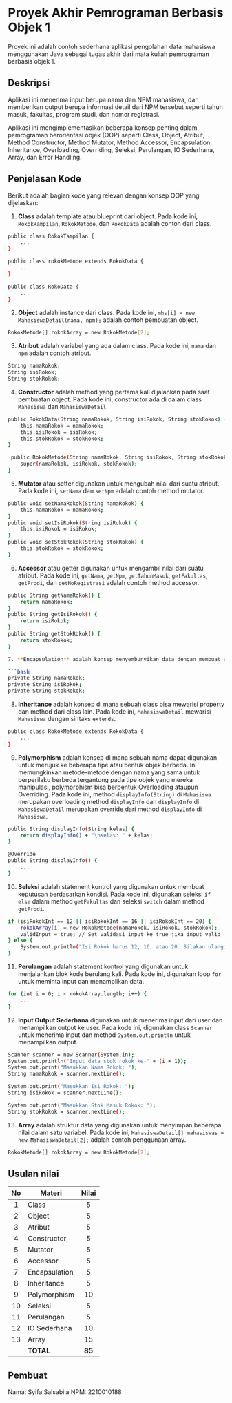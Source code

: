 # Proyek Akhir Pemrograman Berbasis Objek 1

Proyek ini adalah contoh sederhana aplikasi pengolahan data mahasiswa menggunakan Java sebagai tugas akhir dari mata kuliah pemrograman berbasis objek 1.

## Deskripsi

Aplikasi ini menerima input berupa nama dan NPM mahasiswa, dan memberikan output berupa informasi detail dari NPM tersebut seperti tahun masuk, fakultas, program studi, dan nomor registrasi.

Aplikasi ini mengimplementasikan beberapa konsep penting dalam pemrograman berorientasi objek (OOP) seperti Class, Object, Atribut, Method Constructor, Method Mutator, Method Accessor, Encapsulation, Inheritance, Overloading, Overriding, Seleksi, Perulangan, IO Sederhana, Array, dan Error Handling.

## Penjelasan Kode

Berikut adalah bagian kode yang relevan dengan konsep OOP yang dijelaskan:

1. **Class** adalah template atau blueprint dari object. Pada kode ini, `RokokRampilan`, `RokokMetode`, dan `RokokData` adalah contoh dari class.

```bash
public class RokokTampilan {
    ...
}

public class rokokMetode extends RokokData {
    ...
}

public class RokoData {
    ...
}
```

2. **Object** adalah instance dari class. Pada kode ini, `mhs[i] = new MahasiswaDetail(nama, npm);` adalah contoh pembuatan object.

```bash
RokokMetode[] rokokArray = new RokokMetode[2];
```

3. **Atribut** adalah variabel yang ada dalam class. Pada kode ini, `nama` dan `npm` adalah contoh atribut.

```bash
String namaRokok;
String isiRokok;
String stokRokok;
```

4. **Constructor** adalah method yang pertama kali dijalankan pada saat pembuatan object. Pada kode ini, constructor ada di dalam class `Mahasiswa` dan `MahasiswaDetail`.

```bash
public RokokData(String namaRokok, String isiRokok, String stokRokok) {
    this.namaRokok = namaRokok;
    this.isiRokok = isiRokok;
    this.stokRokok = stokRokok;
}

 public RokokMetode(String namaRokok, String isiRokok, String stokRokok) {
    super(namaRokok, isiRokok, stokRokok);
}
```

5. **Mutator** atau setter digunakan untuk mengubah nilai dari suatu atribut. Pada kode ini, `setNama` dan `setNpm` adalah contoh method mutator.

```bash
public void setNamaRokok(String namaRokok) {
    this.namaRokok = namaRokok;
}
public void setIsiRokok(String isiRokok) {
    this.isiRokok = isiRokok;
}
public void setStokRokok(String stokRokok) {
    this.stokRokok = stokRokok;
}
```

6. **Accessor** atau getter digunakan untuk mengambil nilai dari suatu atribut. Pada kode ini, `getNama`, `getNpm`, `getTahunMasuk`, `getFakultas`, `getProdi`, dan `getNoRegistrasi` adalah contoh method accessor.

```bash
public String getNamaRokok() {
    return namaRokok;
}
public String getIsiRokok() {
    return isiRokok;
}
public String getStokRokok() {
    return stokRokok;
}

7. **Encapsulation** adalah konsep menyembunyikan data dengan membuat atribut menjadi private dan hanya bisa diakses melalui method. Pada kode ini, atribut `nama` dan `npm` dienkapsulasi dan hanya bisa diakses melalui method getter dan setter.

```bash
private String namaRokok;
private String isiRokok;
private String stokRokok;
```

8. **Inheritance** adalah konsep di mana sebuah class bisa mewarisi property dan method dari class lain. Pada kode ini, `MahasiswaDetail` mewarisi `Mahasiswa` dengan sintaks `extends`.

```bash
public class RokokMetode extends RokokData {
    ...
}
```

9. **Polymorphism** adalah konsep di mana sebuah nama dapat digunakan untuk merujuk ke beberapa tipe atau bentuk objek berbeda. Ini memungkinkan metode-metode dengan nama yang sama untuk berperilaku berbeda tergantung pada tipe objek yang mereka manipulasi, polymorphism bisa berbentuk Overloading ataupun Overriding. Pada kode ini, method `displayInfo(String)` di `Mahasiswa` merupakan overloading method `displayInfo` dan `displayInfo` di `MahasiswaDetail` merupakan override dari method `displayInfo` di `Mahasiswa`.

```bash
public String displayInfo(String kelas) {
    return displayInfo() + "\nKelas: " + kelas;
}

@Override
public String displayInfo() {
    ...
}
```

10. **Seleksi** adalah statement kontrol yang digunakan untuk membuat keputusan berdasarkan kondisi. Pada kode ini, digunakan seleksi `if else` dalam method `getFakultas` dan seleksi `switch` dalam method `getProdi`.

```bash
if (isiRokokInt == 12 || isiRokokInt == 16 || isiRokokInt == 20) {
    rokokArray[i] = new RokokMetode(namaRokok, isiRokok, stokRokok);
    validInput = true; // Set validasi input ke true jika input valid
} else {
    System.out.println("Isi Rokok harus 12, 16, atau 20. Silakan ulangi input.");
}
```

11. **Perulangan** adalah statement kontrol yang digunakan untuk menjalankan blok kode berulang kali. Pada kode ini, digunakan loop `for` untuk meminta input dan menampilkan data.

```bash
for (int i = 0; i < rokokArray.length; i++) {
    ...
}
```

12. **Input Output Sederhana** digunakan untuk menerima input dari user dan menampilkan output ke user. Pada kode ini, digunakan class `Scanner` untuk menerima input dan method `System.out.println` untuk menampilkan output.

```bash
Scanner scanner = new Scanner(System.in);
System.out.println("Input data stok rokok ke-" + (i + 1));
System.out.print("Masukkan Nama Rokok: ");
String namaRokok = scanner.nextLine();

System.out.print("Masukkan Isi Rokok: ");
String isiRokok = scanner.nextLine();

System.out.print("Masukkan Stok Masuk Rokok: ");
String stokRokok = scanner.nextLine();
```

13. **Array** adalah struktur data yang digunakan untuk menyimpan beberapa nilai dalam satu variabel. Pada kode ini, `MahasiswaDetail[] mahasiswas = new MahasiswaDetail[2];` adalah contoh penggunaan array.

```bash
RokokMetode[] rokokArray = new RokokMetode[2];
```


## Usulan nilai

| No  | Materi         |  Nilai  |
| :-: | -------------- | :-----: |
|  1  | Class          |    5    |
|  2  | Object         |    5    |
|  3  | Atribut        |    5    |
|  4  | Constructor    |    5    |
|  5  | Mutator        |    5    |
|  6  | Accessor       |    5    |
|  7  | Encapsulation  |    5    |
|  8  | Inheritance    |    5    |
|  9  | Polymorphism   |   10    |
| 10  | Seleksi        |    5    |
| 11  | Perulangan     |    5    |
| 12  | IO Sederhana   |   10    |
| 13  | Array          |   15    |
|     | **TOTAL**      | **85** |

## Pembuat

Nama: Syifa Salsabila
NPM: 2210010188
